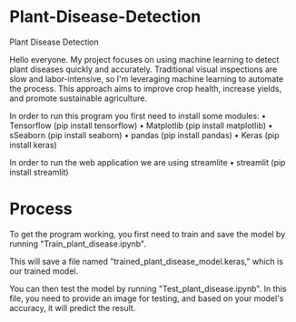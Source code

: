 # Plant-Disease-Detection
Plant Disease Detection

Hello everyone. My project focuses on using machine learning to detect plant diseases quickly and accurately. Traditional visual inspections are slow and labor-intensive, so I'm leveraging machine learning to automate the process. This approach aims to improve crop health, increase yields, and promote sustainable agriculture.

In order to run this program you first need to install some modules:
    • Tensorflow 
        (pip install tensorflow)
    • Matplotlib
        (pip install matplotlib)
    • sSeaborn
        (pip install seaborn)
    • pandas
        (pip install pandas)
    • Keras
        (pip install keras)

In order to run the web application we are using streamlite
    • streamlit
        (pip install streamlit)

# Process
To get the program working, you first need to train and save the model by running "Train_plant_disease.ipynb".

This will save a file named "trained_plant_disease_model.keras," which is our trained model.

You can then test the model by running "Test_plant_disease.ipynb". In this file, you need to provide an image for testing, and based on your model's accuracy, it will predict the result.
